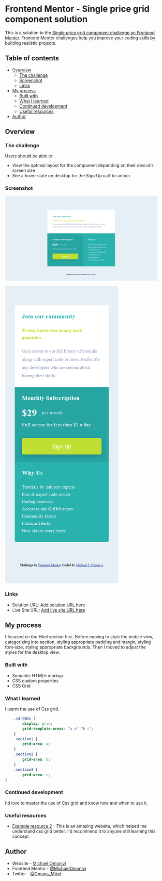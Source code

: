 # Frontend Mentor - Single price grid component solution

This is a solution to the [Single price grid component challenge on Frontend Mentor](https://www.frontendmentor.io/challenges/single-price-grid-component-5ce41129d0ff452fec5abbbc). Frontend Mentor challenges help you improve your coding skills by building realistic projects. 

## Table of contents

- [Overview](#overview)
  - [The challenge](#the-challenge)
  - [Screenshot](#screenshot)
  - [Links](#links)
- [My process](#my-process)
  - [Built with](#built-with)
  - [What I learned](#what-i-learned)
  - [Continued development](#continued-development)
  - [Useful resources](#useful-resources)
- [Author](#author)

## Overview

### The challenge

Users should be able to:

- View the optimal layout for the component depending on their device's screen size
- See a hover state on desktop for the Sign Up call-to-action

### Screenshot

![](./images/Screenshot_desktop_2022-09-30%20at%2010-52-10%20Frontend%20Mentor%20Single%20Price%20Grid%20Component.png)

![](./images/Screenshot_mobile_2022-09-30%20at%2010-52-51%20Frontend%20Mentor%20Single%20Price%20Grid%20Component.png)

### Links

- Solution URL: [Add solution URL here](https://your-solution-url.com)
- Live Site URL: [Add live site URL here](https://your-live-site-url.com)

## My process

I focused on the Html section first. Before moving to style the mobile view, categorizing into section, styling appropriate padding and margin, styling font-size, styling appropriate backgrounds. Then I moved to adjust the styles for the desktop view.

### Built with

- Semantic HTML5 markup
- CSS custom properties
- CSS Grid

### What I learned

I learnt the use of Css grid.


```css
    .cardBox {
        display: grid;
        grid-template-areas: "a a" "b c";
    }
    .section1 {
        grid-area: a;
    }
    .section2 {
        grid-area: b;
    }
    .section3 {
        grid-area: c;
}
```

### Continued development

I'd love to master the use of Css grid and know how and when to use it.

### Useful resources

- [Example resource 2](https://www.w3schools.com) - This is an amazing website, which helped me understand css grid better. I'd recommend it to anyone still learning this concept.


## Author

- Website - [Michael Omoniyi](https://www.your-site.com)
- Frontend Mentor - [@MichaelOmoniyi](www.frontendmentor.io/profile/MichaelOmoniyi)
- Twitter - [@Omons_Mikel](https://twitter.com/Omons_Mikel)